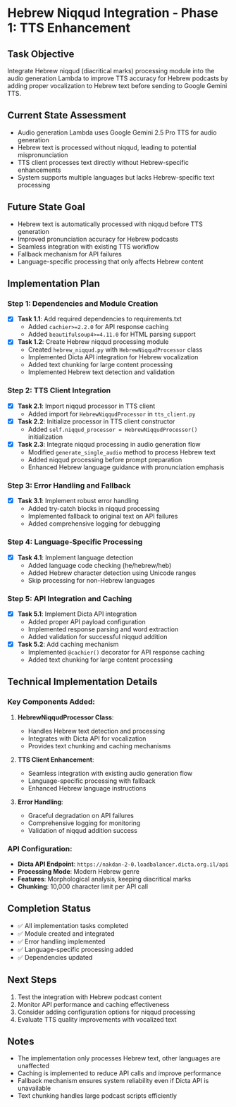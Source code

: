 # Hebrew Niqqud Integration - Phase 1: TTS Enhancement

## Task Objective
Integrate Hebrew niqqud (diacritical marks) processing module into the audio generation Lambda to improve TTS accuracy for Hebrew podcasts by adding proper vocalization to Hebrew text before sending to Google Gemini TTS.

## Current State Assessment
- Audio generation Lambda uses Google Gemini 2.5 Pro TTS for audio generation
- Hebrew text is processed without niqqud, leading to potential mispronunciation
- TTS client processes text directly without Hebrew-specific enhancements
- System supports multiple languages but lacks Hebrew-specific text processing

## Future State Goal
- Hebrew text is automatically processed with niqqud before TTS generation
- Improved pronunciation accuracy for Hebrew podcasts
- Seamless integration with existing TTS workflow
- Fallback mechanism for API failures
- Language-specific processing that only affects Hebrew content

## Implementation Plan

### Step 1: Dependencies and Module Creation
- [x] **Task 1.1**: Add required dependencies to requirements.txt
  - Added `cachier>=2.2.0` for API response caching
  - Added `beautifulsoup4>=4.11.0` for HTML parsing support
- [x] **Task 1.2**: Create Hebrew niqqud processing module
  - Created `hebrew_niqqud.py` with `HebrewNiqqudProcessor` class
  - Implemented Dicta API integration for Hebrew vocalization
  - Added text chunking for large content processing
  - Implemented Hebrew text detection and validation

### Step 2: TTS Client Integration
- [x] **Task 2.1**: Import niqqud processor in TTS client
  - Added import for `HebrewNiqqudProcessor` in `tts_client.py`
- [x] **Task 2.2**: Initialize processor in TTS client constructor
  - Added `self.niqqud_processor = HebrewNiqqudProcessor()` initialization
- [x] **Task 2.3**: Integrate niqqud processing in audio generation flow
  - Modified `generate_single_audio` method to process Hebrew text
  - Added niqqud processing before prompt preparation
  - Enhanced Hebrew language guidance with pronunciation emphasis

### Step 3: Error Handling and Fallback
- [x] **Task 3.1**: Implement robust error handling
  - Added try-catch blocks in niqqud processing
  - Implemented fallback to original text on API failures
  - Added comprehensive logging for debugging

### Step 4: Language-Specific Processing
- [x] **Task 4.1**: Implement language detection
  - Added language code checking (he/hebrew/heb)
  - Added Hebrew character detection using Unicode ranges
  - Skip processing for non-Hebrew languages

### Step 5: API Integration and Caching
- [x] **Task 5.1**: Implement Dicta API integration
  - Added proper API payload configuration
  - Implemented response parsing and word extraction
  - Added validation for successful niqqud addition
- [x] **Task 5.2**: Add caching mechanism
  - Implemented `@cachier()` decorator for API response caching
  - Added text chunking for large content processing

## Technical Implementation Details

### Key Components Added:
1. **HebrewNiqqudProcessor Class**:
   - Handles Hebrew text detection and processing
   - Integrates with Dicta API for vocalization
   - Provides text chunking and caching mechanisms

2. **TTS Client Enhancement**:
   - Seamless integration with existing audio generation flow
   - Language-specific processing with fallback
   - Enhanced Hebrew language instructions

3. **Error Handling**:
   - Graceful degradation on API failures
   - Comprehensive logging for monitoring
   - Validation of niqqud addition success

### API Configuration:
- **Dicta API Endpoint**: `https://nakdan-2-0.loadbalancer.dicta.org.il/api`
- **Processing Mode**: Modern Hebrew genre
- **Features**: Morphological analysis, keeping diacritical marks
- **Chunking**: 10,000 character limit per API call

## Completion Status
- ✅ All implementation tasks completed
- ✅ Module created and integrated
- ✅ Error handling implemented
- ✅ Language-specific processing added
- ✅ Dependencies updated

## Next Steps
1. Test the integration with Hebrew podcast content
2. Monitor API performance and caching effectiveness
3. Consider adding configuration options for niqqud processing
4. Evaluate TTS quality improvements with vocalized text

## Notes
- The implementation only processes Hebrew text, other languages are unaffected
- Caching is implemented to reduce API calls and improve performance
- Fallback mechanism ensures system reliability even if Dicta API is unavailable
- Text chunking handles large podcast scripts efficiently 